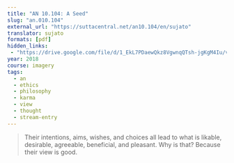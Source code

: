 ```yaml
---
title: "AN 10.104: A Seed"
slug: "an.010.104"
external_url: "https://suttacentral.net/an10.104/en/sujato"
translator: sujato
formats: [pdf]
hidden_links:
 - "https://drive.google.com/file/d/1_EkL7PDaewQkz8VgwnqQTsh-jgKgM4Iu/view?usp=drivesdk"
year: 2018
course: imagery
tags:
  - an
  - ethics
  - philosophy
  - karma
  - view
  - thought
  - stream-entry
---
```


> Their intentions, aims, wishes, and choices all lead to what is likable, desirable, agreeable, beneficial, and pleasant. Why is that? Because their view is good.
